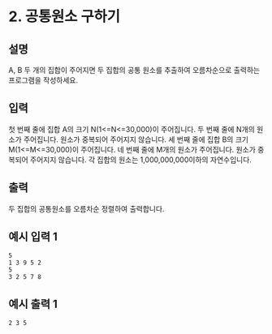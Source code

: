 # 2. 공통원소 구하기

## 설명
A, B 두 개의 집합이 주어지면 두 집합의 공통 원소를 추출하여 오름차순으로 출력하는 프로그램을 작성하세요.

## 입력
첫 번째 줄에 집합 A의 크기 N(1<=N<=30,000)이 주어집니다.
두 번째 줄에 N개의 원소가 주어집니다. 원소가 중복되어 주어지지 않습니다.
세 번째 줄에 집합 B의 크기 M(1<=M<=30,000)이 주어집니다.
네 번째 줄에 M개의 원소가 주어집니다. 원소가 중복되어 주어지지 않습니다.
각 집합의 원소는 1,000,000,000이하의 자연수입니다.

## 출력
두 집합의 공통원소를 오름차순 정렬하여 출력합니다.

## 예시 입력 1
```
5
1 3 9 5 2
5
3 2 5 7 8
```

## 예시 출력 1
```
2 3 5
```